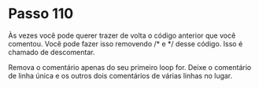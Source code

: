 # Passo 110

Às vezes você pode querer trazer de volta o código anterior que você comentou. Você pode fazer isso removendo /* e */ desse código. Isso é chamado de descomentar.

Remova o comentário apenas do seu primeiro loop for. Deixe o comentário de linha única e os outros dois comentários de várias linhas no lugar.